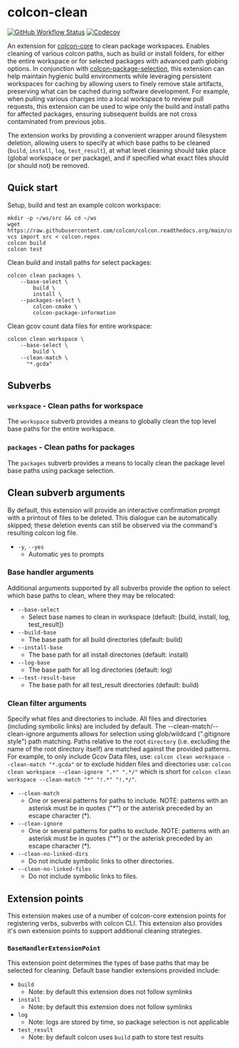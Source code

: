 # colcon-clean

[![GitHub Workflow Status](https://github.com/ruffsl/colcon-clean/actions/workflows/ci.yaml/badge.svg?branch=master&event=push)](https://github.com/ruffsl/colcon-clean/actions/workflows/ci.yaml?query=branch%3Amaster+event%3Apush)
[![Codecov](https://codecov.io/gh/ruffsl/colcon-clean/branch/master/graph/badge.svg)](https://codecov.io/gh/ruffsl/colcon-clean)

An extension for [colcon-core](https://github.com/colcon/colcon-core) to clean package workspaces. Enables cleaning of various colcon paths, such as build or install folders, for either the entire workspace or for selected packages with advanced path globing options. In conjunction with [colcon-package-selection](https://github.com/colcon/colcon-package-selection), this extension can help maintain hygienic build environments while leveraging persistent workspaces for caching by allowing users to finely remove stale artifacts, preserving what can be cached during software development. For example, when pulling various changes into a local workspace to review pull requests, this extension can be used to wipe only the build and install paths for affected packages, ensuring subsequent builds are not cross contaminated from previous jobs.

The extension works by providing a convenient wrapper around filesystem deletion, allowing users to specify at which base paths to be cleaned (`build`, `install`, `log`, `test_result`), at what level cleaning should take place (global workspace or per package), and if specified what exact files should (or should not) be removed.


## Quick start

Setup, build and test an example colcon workspace:
```
mkdir -p ~/ws/src && cd ~/ws
wget https://raw.githubusercontent.com/colcon/colcon.readthedocs.org/main/colcon.repos
vcs import src < colcon.repos
colcon build
colcon test
```

Clean build and install paths for select packages:
```
colcon clean packages \
    --base-select \
        build \
        install \
    --packages-select \
        colcon-cmake \
        colcon-package-information
```

Clean gcov count data files for entire workspace:
```
colcon clean workspace \
    --base-select \
        build \
    --clean-match \
      "*.gcda"
```


## Subverbs

### `workspace` - Clean paths for workspace

The `workspace` subverb provides a means to globally clean the top level base paths for the entire workspace.

### `packages` - Clean paths for packages

The `packages` subverb provides a means to locally clean the package level base paths using package selection.


## Clean subverb arguments

By default, this extension will provide an interactive confirmation prompt with a printout of files to be deleted. This dialogue can be automatically skipped; these deletion events can still be observed via the command's resulting colcon log file.

- `-y`, `--yes`
  - Automatic yes to prompts

### Base handler arguments

Additional arguments supported by all subverbs provide the option to select which base paths to clean, where they may be relocated:

- `--base-select`
  - Select base names to clean in workspace (default: [build, install, log, test_result])
- `--build-base`
  - The base path for all build directories (default: build)
- `--install-base`
  - The base path for all install directories (default: install)
- `--log-base`
  - The base path for all log directories (default: log)
- `--test-result-base`
  - The base path for all test_result directories (default: build)

### Clean filter arguments

Specify what files and directories to include. All files and directories (including symbolic links) are included by default. The --clean-match/--clean-ignore arguments allows for selection using glob/wildcard (".gitignore style") path matching. Paths relative to the root `directory` (i.e. excluding the name of the root directory itself) are matched against the provided patterns. For example, to only include Gcov Data files, use: `colcon clean workspace --clean-match "*.gcda"` or to exclude hidden files and directories use: `colcon clean workspace --clean-ignore ".*" ".*/"` which is short for `colcon clean workspace --clean-match "*" "!.*" "!.*/"`.

- `--clean-match`
  - One or several patterns for paths to include. NOTE: patterns with an asterisk must be in quotes ("*") or the asterisk preceded by an escape character (\*).
- `--clean-ignore`
  - One or several patterns for paths to exclude. NOTE: patterns with an asterisk must be in quotes ("*") or the asterisk preceded by an escape character (\*).
- `--clean-no-linked-dirs`
  - Do not include symbolic links to other directories.
- `--clean-no-linked-files`
  - Do not include symbolic links to files.


## Extension points

This extension makes use of a number of colcon-core extension points for registering verbs, subverbs with colcon CLI. This extension also provides it's own extension points to support additional cleaning strategies.

### `BaseHandlerExtensionPoint`

This extension point determines the types of base paths that may be selected for cleaning. Default base handler extensions provided include:

- `build`
  - Note: by default this extension does not follow symlinks
- `install`
  - Note: by default this extension does not follow symlinks
- `log`
  - Note: logs are stored by time, so package selection is not applicable
- `test_result`
  - Note: by default colcon uses `build` path to store test results

